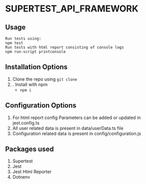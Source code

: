 # SUPERTEST_API_FRAMEWORK

**Usage**
---

```
Run tests using:
npm test
Run tests with html report consisting of console logs
npm run-script printconsole
```

**Installation Options**
---
1. Clone the repo using `git clone`
2. . Install with npm
    + `npm i`


**Configuration Options**
---


1. For html report config Parameters can be added or updated in jest.config.ts
2. All user related data is present in data/userData.ts file
3. Configuration related data is present in config/configuration.js

**Packages used**
---

1. Supertest
2. Jest
3. Jest Html Reporter
4. Dotnenv
